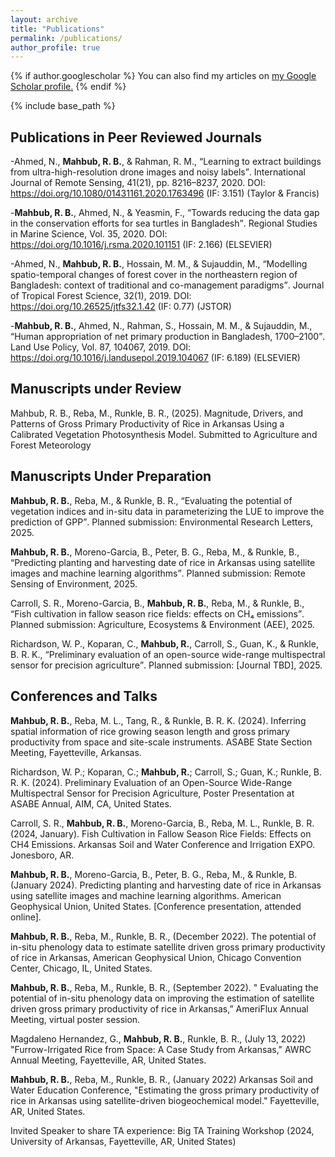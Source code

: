 ```yaml
---
layout: archive
title: "Publications"
permalink: /publications/
author_profile: true
---
```


{% if author.googlescholar %}
  You can also find my articles on <u><a href="{{author.googlescholar}}">my Google Scholar profile</a>.</u>
{% endif %}

{% include base_path %}

<!--
{% for post in site.publications reversed %}
  {% include archive-single.html %}
{% endfor %}
-->

## Publications in Peer Reviewed Journals

-Ahmed, N., **Mahbub, R. B.**, & Rahman, R. M., <q>Learning to extract buildings from ultra-high-resolution drone images and noisy labels</q>. International Journal of Remote Sensing, 41(21), pp. 8216–8237, 2020. DOI: https://doi.org/10.1080/01431161.2020.1763496 (IF: 3.151) (Taylor & Francis)

-**Mahbub, R. B.**, Ahmed, N., & Yeasmin, F., <q>Towards reducing the data gap in the conservation efforts for sea turtles in Bangladesh</q>. Regional Studies in Marine Science, Vol. 35, 2020. DOI: https://doi.org/10.1016/j.rsma.2020.101151 (IF: 2.166) (ELSEVIER)

-Ahmed, N., **Mahbub, R. B.**, Hossain, M. M., & Sujauddin, M., <q>Modelling spatio-temporal changes of forest cover in the northeastern region of Bangladesh: context of traditional and co-management paradigms</q>. Journal of Tropical Forest Science, 32(1), 2019. DOI: https://doi.org/10.26525/jtfs32.1.42 (IF: 0.77) (JSTOR)

-**Mahbub, R. B.**, Ahmed, N., Rahman, S., Hossain, M. M., & Sujauddin, M., <q>Human appropriation of net primary production in Bangladesh, 1700–2100</q>. Land Use Policy, Vol. 87, 104067, 2019. DOI: https://doi.org/10.1016/j.landusepol.2019.104067 (IF: 6.189) (ELSEVIER)

<!--
### Published
### Accepted
### Submitted
-->


## Manuscripts under Review
Mahbub, R. B., Reba, M., Runkle, B. R., (2025). Magnitude, Drivers, and Patterns of Gross Primary Productivity of Rice in Arkansas Using a Calibrated Vegetation Photosynthesis Model. Submitted to Agriculture and Forest Meteorology

<!--
### Accepted
### Submitted
-->

## Manuscripts Under Preparation
**Mahbub, R. B.**, Reba, M., & Runkle, B. R., <q>Evaluating the potential of vegetation indices and in-situ data in parameterizing the LUE to improve the prediction of GPP</q>. Planned submission: Environmental Research Letters, 2025.

**Mahbub, R. B.**, Moreno-Garcia, B., Peter, B. G., Reba, M., & Runkle, B., <q>Predicting planting and harvesting date of rice in Arkansas using satellite images and machine learning algorithms</q>. Planned submission: Remote Sensing of Environment, 2025.

Carroll, S. R., Moreno-Garcia, B., **Mahbub, R. B.**, Reba, M., & Runkle, B., <q>Fish cultivation in fallow season rice fields: effects on CH₄ emissions</q>. Planned submission: Agriculture, Ecosystems & Environment (AEE), 2025.

Richardson, W. P., Koparan, C., **Mahbub, R.**, Carroll, S., Guan, K., & Runkle, B. R. K., <q>Preliminary evaluation of an open-source wide-range multispectral sensor for precision agriculture</q>. Planned submission: [Journal TBD], 2025.

## Conferences and Talks
**Mahbub, R. B.**, Reba, M. L., Tang, R., & Runkle, B. R. K. (2024). Inferring spatial information of rice growing season length and gross primary productivity from space and site-scale instruments. ASABE State Section Meeting, Fayetteville, Arkansas.

Richardson, W. P.; Koparan, C.; **Mahbub, R.**; Carroll, S.; Guan, K.; Runkle, B. R. K. (2024). Preliminary Evaluation of an Open-Source Wide-Range Multispectral Sensor for Precision Agriculture, Poster Presentation at ASABE Annual, AIM, CA, United States.

Carroll, S. R., **Mahbub, R. B.**, Moreno-Garcia, B., Reba, M. L., Runkle, B. R. (2024, January). Fish Cultivation in Fallow Season Rice Fields: Effects on CH4 Emissions. Arkansas Soil and Water Conference and Irrigation EXPO. Jonesboro, AR.

**Mahbub, R. B.**, Moreno-Garcia, B., Peter, B. G., Reba, M., & Runkle, B.  (January 2024). Predicting planting and harvesting date of rice in Arkansas using satellite images and machine learning algorithms. American Geophysical Union, United States. [Conference presentation, attended online].

**Mahbub, R. B.**, Reba, M., Runkle, B. R., (December 2022). The potential of in-situ phenology data to estimate satellite driven gross primary productivity of rice in Arkansas, American Geophysical Union, Chicago Convention Center, Chicago, IL, United States. 

**Mahbub, R. B.**, Reba, M., Runkle, B. R., (September 2022). " Evaluating the potential of in-situ phenology data on improving the estimation of satellite driven gross primary productivity of rice in Arkansas,” AmeriFlux Annual Meeting, virtual poster session. 

Magdaleno Hernandez, G., **Mahbub, R. B.**, Runkle, B. R., (July 13, 2022) "Furrow-Irrigated Rice from Space: A Case Study from Arkansas," AWRC Annual Meeting, Fayetteville, AR, United States. 

**Mahbub, R. B.**, Reba, M., Runkle, B. R., (January 2022) Arkansas Soil and Water Education Conference, "Estimating the gross primary productivity of rice in Arkansas using satellite-driven biogeochemical model." Fayetteville, AR, United States. 

Invited Speaker to share TA experience: Big TA Training Workshop (2024, University of Arkansas, Fayetteville, AR, United States)


